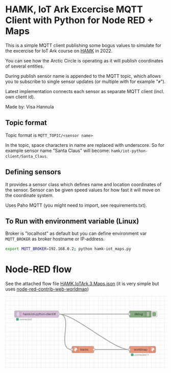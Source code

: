 # HAMK, IoT Ark Excercise MQTT Client with Python for Node RED + Maps

This is a simple MQTT client publishing some bogus values to simulate for the excercise for IoT Ark course on [HAMK](https://www.hamk.fi/korkeakouludiplomi/iot-data-ja-pelimoottoriosaaja/) in 2022.

You can see how the Arctic Circle is operating as it will publish coordinates of several entities.

During publish sensor name is appended to the MQTT topic, which allows you to subscribe to single sensor updates (or multiple with for example "`#`").

Latest implementation connects each sensor as separate MQTT client (incl. own client id).

Made by: Visa Hannula

## Topic format
Topic format is `MQTT_TOPIC/<sensor name>`

In the topic, space characters in name are replaced with underscore. So for example sensor name "Santa Claus" will become: `hamk/iot-python-client/Santa_Claus`.

## Defining sensors
It provides a sensor class which defines name and location coordinates of the sensor. Sensor can be given speed values for how fast it will move on the coordinate system.

Uses Paho MQTT (you might need to import, see requirements.txt).


## To Run with environment variable (Linux)

Broker is "localhost" as default but you can define environment var `MQTT_BROKER` as broker hostname or IP-address.

```sh
export MQTT_BROKER=192.168.0.2; python hamk-iot_maps.py
```

# Node-RED flow

See the attached flow file [HAMK.IoTArk.3.Maps.json](HAMK.IoTArk.3.Maps.json) (it is very simple but uses [node-red-contrib-web-worldmap](https://github.com/dceejay/RedMap))

![Flow](video/NodeRED_flow.png)
